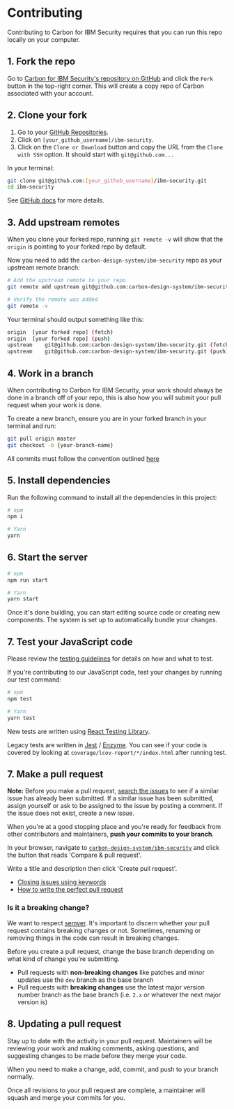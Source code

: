 # Contributing

Contributing to Carbon for IBM Security requires that you can run this repo locally on your computer.

## 1. Fork the repo

Go to
[Carbon for IBM Security's repository on GitHub](https://github.com/carbon-design-system/ibm-security)
and click the `Fork` button in the top-right corner. This will create a copy
repo of Carbon associated with your account.

## 2. Clone your fork

1.  Go to your [GitHub Repositories](https://github.com/settings/repositories).
1.  Click on `[your_github_username]/ibm-security`.
1.  Click on the `Clone or Download` button and copy the URL from the
    `Clone with SSH` option. It should start with `git@github.com...`

In your terminal:

```sh
git clone git@github.com:[your_github_username]/ibm-security.git
cd ibm-security
```

See [GitHub docs](https://help.github.com/articles/fork-a-repo/) for more
details.

## 3. Add upstream remotes

When you clone your forked repo, running `git remote -v` will show that the
`origin` is pointing to your forked repo by default.

Now you need to add the `carbon-design-system/ibm-security` repo as your upstream
remote branch:

```sh
# Add the upstream remote to your repo
git remote add upstream git@github.com:carbon-design-system/ibm-security.git

# Verify the remote was added
git remote -v
```

Your terminal should output something like this:

```sh
origin  [your forked repo] (fetch)
origin  [your forked repo] (push)
upstream    git@github.com:carbon-design-system/ibm-security.git (fetch)
upstream    git@github.com:carbon-design-system/ibm-security.git (push)
```

## 4. Work in a branch

When contributing to Carbon for IBM Security, your work should always be done in a branch off of
your repo, this is also how you will submit your pull request when your work is
done.

To create a new branch, ensure you are in your forked branch in your terminal
and run:

```sh
git pull origin master
git checkout -b {your-branch-name}
```

All commits must follow the convention outlined [here](https://www.conventionalcommits.org)

## 5. Install dependencies

Run the following command to install all the dependencies in this project:

```bash
# npm
npm i

# Yarn
yarn
```

## 6. Start the server

```bash
# npm
npm run start

# Yarn
yarn start
```

Once it's done building, you can start editing source code or creating new components. The system is set up to automatically bundle your changes.

## 7. Test your JavaScript code

Please review the [testing guidelines](./docs/testing) for details on how and what to test.

If you're contributing to our JavaScript code, test your changes by running our test command:

```bash
# npm
npm test

# Yarn
yarn test
```

New tests are written using [React Testing Library](https://testing-library.com/).

Legacy tests are written in
[Jest](https://jestjs.io) / [Enzyme](https://airbnb.io/enzyme). You can see if your code
is covered by looking at `coverage/lcov-report/*/index.html` after
running test.

## 7. Make a pull request

**Note:** Before you make a pull request,
[search the issues](https://github.com/carbon-design-system/ibm-security/issues) to see if a similar issue has already been submitted. If a similar issue has been submitted, assign yourself or ask to be assigned to the issue by posting a comment. If the issue does not exist, create a new issue.

When you're at a good stopping place and you're ready for feedback from other contributors and maintainers, **push your commits to your branch**.

In your browser, navigate to [`carbon-design-system/ibm-security`](https://github.com/carbon-design-system/ibm-security) and click the button that reads 'Compare & pull request'.

Write a title and description then click 'Create pull request'.

- [Closing issues using keywords](https://help.github.com/en/articles/closing-issues-using-keywords)
- [How to write the perfect pull request](https://github.blog/2015-01-21-how-to-write-the-perfect-pull-request)

### Is it a breaking change?

We want to respect [semver](https://semver.org). It's important to discern whether your pull request contains breaking changes or not. Sometimes, renaming or removing things in the code can result in breaking changes.

Before you create a pull request, change the base branch depending on what kind
of change you're submitting.

- Pull requests with **non-breaking changes** like patches and minor updates use the `dev` branch as the base branch
- Pull requests with **breaking changes** use the latest major version number branch as the base branch (i.e. `2.x` or whatever the next major version is)

## 8. Updating a pull request

Stay up to date with the activity in your pull request. Maintainers will be reviewing your work and making comments, asking
questions, and suggesting changes to be made before they merge your code.

When you need to make a change, add, commit, and push to your branch normally.

Once all revisions to your pull request are complete, a maintainer will squash and merge your commits for you.
